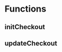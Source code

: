 # Functions

<include from="Snippets-CheckoutAPI.md" element-id="snippet-header" />


## initCheckout

## updateCheckout
